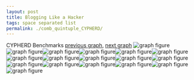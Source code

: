 ```yaml
---
layout: post
title: Blogging Like a Hacker
tags: space separated list
permalink: ./comb_quintuple_CYPHERD/
---
```


CYPHERD Benchmarks
[previous graph](./comb_quintuple_AVL/), [next graph](./comb_quintuple_EGG/)
<img src="./images/quintuple/CYPHERD/CYPHERD-AVL_box.png" alt="graph figure"><img src="./images/quintuple/CYPHERD/CYPHERD-A_box.png" alt="graph figure"><img src="./images/quintuple/CYPHERD/CYPHERD-CYPHERD_box.png" alt="graph figure"><img src="./images/quintuple/CYPHERD/CYPHERD-EGG_box.png" alt="graph figure"><img src="./images/quintuple/CYPHERD/CYPHERD-FACE_box.png" alt="graph figure"><img src="./images/quintuple/CYPHERD/CYPHERD-FLOYD_box.png" alt="graph figure"><img src="./images/quintuple/CYPHERD/CYPHERD-F_box.png" alt="graph figure"><img src="./images/quintuple/CYPHERD/CYPHERD-H_box.png" alt="graph figure"><img src="./images/quintuple/CYPHERD/CYPHERD-JSOND_box.png" alt="graph figure"><img src="./images/quintuple/CYPHERD/CYPHERD-K_box.png" alt="graph figure"><img src="./images/quintuple/CYPHERD/CYPHERD-O_box.png" alt="graph figure"><img src="./images/quintuple/CYPHERD/CYPHERD-PDFD_box.png" alt="graph figure"><img src="./images/quintuple/CYPHERD/CYPHERD-RB_box.png" alt="graph figure"><img src="./images/quintuple/CYPHERD/CYPHERD-ROD_box.png" alt="graph figure"><img src="./images/quintuple/CYPHERD/CYPHERD-SMATRIX_box.png" alt="graph figure"><img src="./images/quintuple/CYPHERD/CYPHERD-SORTD_box.png" alt="graph figure"><img src="./images/quintuple/CYPHERD/CYPHERD-ZB_box.png" alt="graph figure">